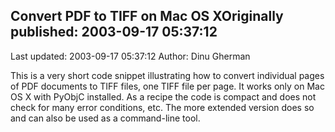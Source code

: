 ## Convert PDF to TIFF on Mac OS XOriginally published: 2003-09-17 05:37:12 
Last updated: 2003-09-17 05:37:12 
Author: Dinu Gherman 
 
This is a very short code snippet illustrating how to convert individual pages of PDF documents to TIFF files, one TIFF file per page. It works only on Mac OS X with PyObjC installed. As a recipe the code is compact and does not check for many error conditions, etc. The more extended version does so and can also be used as a command-line tool.